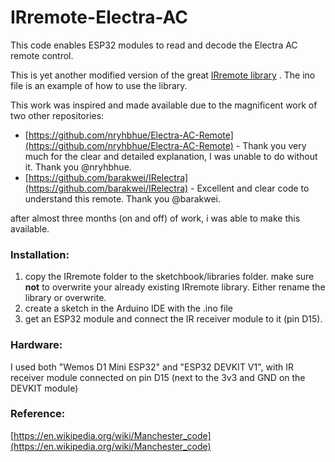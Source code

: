 # IRremote-Electra-AC
This code enables ESP32 modules to read and decode the Electra AC remote control.


This is yet another modified version of the great [IRremote library](https://github.com/z3t0/Arduino-IRremote) .
The ino file is an example of how to use the library.

This work was inspired and made available due to the magnificent work of two other repositories:
* [https://github.com/nryhbhue/Electra-AC-Remote](https://github.com/nryhbhue/Electra-AC-Remote) - Thank you very much for the clear and detailed explanation, I was unable to do without it. Thank you @nryhbhue.
* [https://github.com/barakwei/IRelectra](https://github.com/barakwei/IRelectra) - Excellent and clear code to understand this remote. Thank you @barakwei.

after almost three months (on and off) of work, i was able to make this available.

### Installation:
1. copy the IRremote folder to the sketchbook/libraries folder. make sure **not** to overwrite your already existing IRremote library. Either rename the library or overwrite.
2. create a sketch in the Arduino IDE with the .ino file 
3. get an ESP32 module and connect the IR receiver module to it (pin D15).

### Hardware:
I used both "Wemos D1 Mini ESP32" and "ESP32 DEVKIT V1", with IR receiver module connected on pin D15 (next to the 3v3 and GND on the DEVKIT module)

### Reference:
[https://en.wikipedia.org/wiki/Manchester_code](https://en.wikipedia.org/wiki/Manchester_code)
